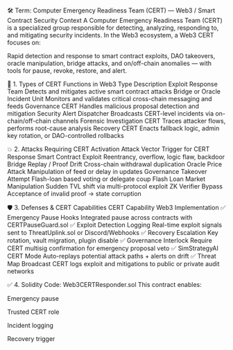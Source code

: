 🛠️ Term: Computer Emergency Readiness Team (CERT) — Web3 / Smart Contract Security Context
A Computer Emergency Readiness Team (CERT) is a specialized group responsible for detecting, analyzing, responding to, and mitigating security incidents. In the Web3 ecosystem, a Web3 CERT focuses on:

Rapid detection and response to smart contract exploits, DAO takeovers, oracle manipulation, bridge attacks, and on/off-chain anomalies — with tools for pause, revoke, restore, and alert.

📘 1. Types of CERT Functions in Web3
Type	Description
Exploit Response Team	Detects and mitigates active smart contract attacks
Bridge or Oracle Incident Unit	Monitors and validates critical cross-chain messaging and feeds
Governance CERT	Handles malicious proposal detection and mitigation
Security Alert Dispatcher	Broadcasts CERT-level incidents via on-chain/off-chain channels
Forensic Investigation CERT	Traces attacker flows, performs root-cause analysis
Recovery CERT	Enacts fallback logic, admin key rotation, or DAO-controlled rollbacks

💥 2. Attacks Requiring CERT Activation
Attack Vector	Trigger for CERT Response
Smart Contract Exploit	Reentrancy, overflow, logic flaw, backdoor
Bridge Replay / Proof Drift	Cross-chain withdrawal duplication
Oracle Price Attack	Manipulation of feed or delay in updates
Governance Takeover Attempt	Flash-loan based voting or delegate coup
Flash Loan Market Manipulation	Sudden TVL shift via multi-protocol exploit
ZK Verifier Bypass	Acceptance of invalid proof → state corruption

🛡️ 3. Defenses & CERT Capabilities
CERT Capability	Web3 Implementation
✅ Emergency Pause Hooks	Integrated pause across contracts with CERTPauseGuard.sol
✅ Exploit Detection Logging	Real-time exploit signals sent to ThreatUplink.sol or Discord/Webhooks
✅ Recovery Escalation	Key rotation, vault migration, plugin disable
✅ Governance Interlock	Require CERT multisig confirmation for emergency proposal veto
✅ SimStrategyAI CERT Mode	Auto-replays potential attack paths + alerts on drift
✅ Threat Map Broadcast	CERT logs exploit and mitigations to public or private audit networks

✅ 4. Solidity Code: Web3CERTResponder.sol
This contract enables:

Emergency pause

Trusted CERT role

Incident logging

Recovery trigger

